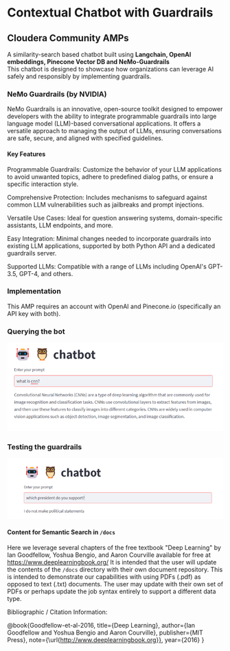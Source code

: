 # Contextual Chatbot with Guardrails
## Cloudera Community AMPs

A similarity-search based chatbot built using <b>Langchain, OpenAI embeddings, Pinecone Vector DB and NeMo-Guardrails</b><br>
This chatbot is designed to showcase how organizations can leverage AI safely and responsibly by implementing guardrails.

### NeMo Guardrails (by NVIDIA)

NeMo Guardrails is an innovative, open-source toolkit designed to empower developers with the ability to integrate programmable guardrails into large language model (LLM)-based conversational applications. It offers a versatile approach to managing the output of LLMs, ensuring conversations are safe, secure, and aligned with specified guidelines.

#### Key Features
Programmable Guardrails: Customize the behavior of your LLM applications to avoid unwanted topics, adhere to predefined dialog paths, or ensure a specific interaction style.


Comprehensive Protection: Includes mechanisms to safeguard against common LLM vulnerabilities such as jailbreaks and prompt injections.


Versatile Use Cases: Ideal for question answering systems, domain-specific assistants, LLM endpoints, and more.


Easy Integration: Minimal changes needed to incorporate guardrails into existing LLM applications, supported by both Python API and a dedicated guardrails server.


Supported LLMs: Compatible with a range of LLMs including OpenAI's GPT-3.5, GPT-4, and others.


### Implementation
This AMP requires an account with OpenAI and Pinecone.io (specifically an API key with both).

<h3> Querying the bot</h3>
<img src="assets/query.png" />

<h3>Testing the guardrails</h3>
<img src="assets/guardrails.png" />


#### Content for Semantic Search in `/docs`

Here we leverage several chapters of the free textbook "Deep Learning" by Ian Goodfellow, Yoshua Bengio, and Aaron Courville available for free at https://www.deeplearningbook.org/
It is intended that the user will update the contents of the `/docs` directory with their own document repository. This is intended to demonstrate our capabilities with using PDFs (.pdf) as opposed to text (.txt) documents. The user may update with their own set of PDFs or perhaps update the job syntax entirely to support a different data type.

Bibliographic / Citation Information:

@book{Goodfellow-et-al-2016,
    title={Deep Learning},
    author={Ian Goodfellow and Yoshua Bengio and Aaron Courville},
    publisher={MIT Press},
    note={\url{http://www.deeplearningbook.org}},
    year={2016}
}